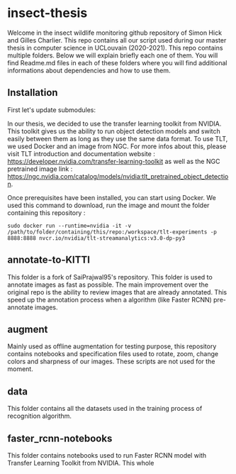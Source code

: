 # insect-thesis

Welcome in the insect wildlife monitoring github repository of Simon Hick and Gilles Charlier. This repo contains all our script used during our master thesis in computer science in UCLouvain (2020-2021).
This repo contains multiple folders. Below we will explain briefly each one of them. You will find Readme.md files in each of these folders where you will find additional informations about dependencies and how to use them. 

## Installation
First let's update submodules: 

In our thesis, we decided to use the transfer learning toolkit from NVIDIA. This toolkit gives us the ability to run object detection models and switch easily between them as long as they use the same data format. To use TLT, we used Docker and an image from NGC. 
For more infos about this, please visit TLT introduction and documentation website : https://developer.nvidia.com/transfer-learning-toolkit as well as the NGC pretrained image link : https://ngc.nvidia.com/catalog/models/nvidia:tlt_pretrained_object_detection.

Once prerequisites have been installed, you can start using Docker.
We used this command to download, run the image and mount the folder containing this repository :

```
sudo docker run --runtime=nvidia -it -v /path/to/folder/containing/this/repo:/workspace/tlt-experiments -p 8888:8888 nvcr.io/nvidia/tlt-streamanalytics:v3.0-dp-py3

```


## annotate-to-KITTI
This folder is a fork of SaiPrajwal95's repository. This folder is used to annotate images as fast as possible. The main improvement over the original repo is the ability to review images that are already annotated. This speed up the annotation process when a algorithm (like Faster RCNN) pre-annotate images.

## augment
Mainly used as offline augmentation for testing purpose, this repository contains notebooks and specification files used to rotate, zoom, change colors and sharpness of our images. These scripts are not used for the moment.

## data
This folder contains all the datasets used in the training process of recognition algorithm. 

## faster_rcnn-notebooks 
This folder contains notebooks used to run Faster RCNN model with Transfer Learning Toolkit from NVIDIA. This whole 
